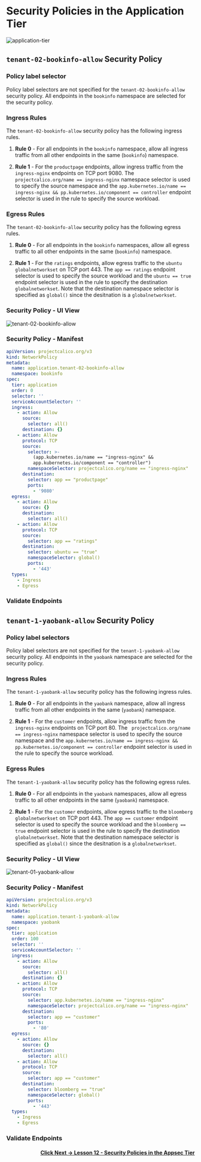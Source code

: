 
# Security Policies in the Application Tier

![application-tier](images/application-tier.png)

## `tenant-02-bookinfo-allow` Security Policy

### Policy label selector

Policy label selectors are not specified for the `tenant-02-bookinfo-allow` security policy. All endpoints in the `bookinfo` namespace are selected for the security policy.

### Ingress Rules

The `tenant-02-bookinfo-allow` security policy has the following ingress rules.

01. **Rule 0** - For all endpoints in the `bookinfo` namespace, allow all ingress traffic from all other endpoints in the same (`bookinfo`) namespace.

02. **Rule 1** - For the `productpage` endpoints, allow ingress traffic from the `ingress-nginx` endpoints on TCP port 9080. The ` projectcalico.org/name == ingress-nginx` namespace selector is used to specify the source namespace and the `app.kubernetes.io/name == ingress-nginx && pp.kubernetes.io/component == controller` endpoint selector is used in the rule to specify the source workload.

### Egress Rules

The `tenant-02-bookinfo-allow` security policy has the following egress rules.

01. **Rule 0** - For all endpoints in the `bookinfo` namespaces, allow all egress traffic to all other endpoints in the same (`bookinfo`) namespace. 

02. **Rule 1** - For the `ratings` endpoints, allow egress traffic to the `ubuntu` `globalnetworkset` on TCP port 443. The `app == ratings` endpoint selector is used to specify the source workload and the `ubuntu == true` endpoint selector is used in the rule to specify the destination `globalnetworkset`. Note that the destination  namespace selector is specified as `global()` since the desitnation is a `globalnetworkset`. 

 
### Security Policy - UI View

![tenant-02-bookinfo-allow](images/tenant-02-bookinfo-allow.png)

### Security Policy - Manifest

```yaml
apiVersion: projectcalico.org/v3
kind: NetworkPolicy
metadata:
  name: application.tenant-02-bookinfo-allow
  namespace: bookinfo
spec:
  tier: application
  order: 0
  selector: ''
  serviceAccountSelector: ''
  ingress:
    - action: Allow
      source:
        selector: all()
      destination: {}
    - action: Allow
      protocol: TCP
      source:
        selector: >-
          (app.kubernetes.io/name == "ingress-nginx" &&
          app.kubernetes.io/component == "controller")
        namespaceSelector: projectcalico.org/name == "ingress-nginx"
      destination:
        selector: app == "productpage"
        ports:
          - '9080'
  egress:
    - action: Allow
      source: {}
      destination:
        selector: all()
    - action: Allow
      protocol: TCP
      source:
        selector: app == "ratings"
      destination:
        selector: ubuntu == "true"
        namespaceSelector: global()
        ports:
          - '443'
  types:
    - Ingress
    - Egress
```

### Validate Endpoints

## `tenant-1-yaobank-allow` Security Policy

### Policy label selectors

Policy label selectors are not specified for the `tenant-1-yaobank-allow` security policy. All endpoints in the `yaobank` namespace are selected for the security policy.

### Ingress Rules

The `tenant-1-yaobank-allow` security policy has the following ingress rules.

01. **Rule 0** - For all endpoints in the `yaobank` namespace, allow all ingress traffic from all other endpoints in the same (`yaobank`) namespace.

02. **Rule 1** - For the `customer` endpoints, allow ingress traffic from the `ingress-nginx` endpoints on TCP port 80. The ` projectcalico.org/name == ingress-nginx` namespace selector is used to specify the source namespace and the `app.kubernetes.io/name == ingress-nginx && pp.kubernetes.io/component == controller` endpoint selector is used in the rule to specify the source workload.


### Egress Rules

The `tenant-1-yaobank-allow` security policy has the following egress rules.


01. **Rule 0** - For all endpoints in the `yaobank` namespaces, allow all egress traffic to all other endpoints in the same (`yaobank`) namespace. 

02. **Rule 1** - For the `customer` endpoints, allow egress traffic to the `bloomberg` `globalnetworkset` on TCP port 443. The `app == customer` endpoint selector is used to specify the source workload and the `bloomberg == true` endpoint selector is used in the rule to specify the destination `globalnetworkset`. Note that the destination  namespace selector is specified as `global()` since the desitnation is a `globalnetworkset`. 

### Security Policy - UI View

![tenant-01-yaobank-allow](images/tenant-01-yaobank-allow.png)

### Security Policy - Manifest

```yaml
apiVersion: projectcalico.org/v3
kind: NetworkPolicy
metadata:
  name: application.tenant-1-yaobank-allow
  namespace: yaobank
spec:
  tier: application
  order: 100
  selector: ''
  serviceAccountSelector: ''
  ingress:
    - action: Allow
      source:
        selector: all()
      destination: {}
    - action: Allow
      protocol: TCP
      source:
        selector: app.kubernetes.io/name == "ingress-nginx"
        namespaceSelector: projectcalico.org/name == "ingress-nginx"
      destination:
        selector: app == "customer"
        ports:
          - '80'
  egress:
    - action: Allow
      source: {}
      destination:
        selector: all()
    - action: Allow
      protocol: TCP
      source:
        selector: app == "customer"
      destination:
        selector: bloomberg == "true"
        namespaceSelector: global()
        ports:
          - '443'
  types:
    - Ingress
    - Egress
```

### Validate Endpoints

#### <div align="right">  [Click Next -> Lesson 12 - Security Policies in the Appsec Tier](https://github.com/tigera-cs/quickstart-self-service/blob/main/modules/security-policies-in-appsec-tier.md) </div>